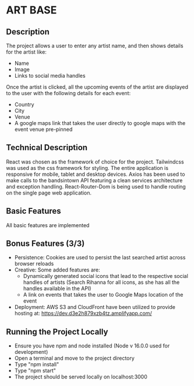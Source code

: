 # ART BASE

## Description
The project allows a user to enter any artist name, and then shows details for the artist like:
- Name
- Image
- Links to social media handles

Once the artist is clicked, all the upcoming events of the artist are displayed to the user with the following details for each event:
- Country
- City
- Venue
- A google maps link that takes the user directly to google maps with the event venue pre-pinned

## Technical Description
React was chosen as the framework of choice for the project. Tailwindcss was used as the css framework for styling. The entire application is responsive for mobile, tablet and desktop devices. Axios has been used to make calls to the bandsintown API featuring a clean services architecture and exception handling. React-Router-Dom is being used to handle routing on the single page web application.

## Basic Features
All basic features are implemented

## Bonus Features (3/3)
- Persistence: Cookies are used to persist the last searched artist across browser reloads
- Creative: Some added features are:
   - Dynamically generated social icons that lead to the respective social handles of artists (Search Rihanna for all icons, as she has all the handles available in the API)
   - A link on events that takes the user to Google Maps location of the event
- Deployment: AWS S3 and CloudFront have been utilized to provide hosting at: https://dev.d3e2h879xzb4tz.amplifyapp.com/

## Running the Project Locally
- Ensure you have npm and node installed (Node v 16.0.0 used for development)
- Open a terminal and move to the project directory
- Type "npm install"
- Type "npm start"
- The project should be served locally on localhost:3000
